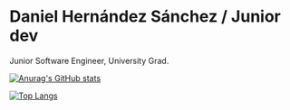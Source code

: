 # Daniel Hernández Sánchez / Junior dev
Junior Software Engineer, University Grad.

[![Anurag's GitHub stats](https://github-readme-stats.vercel.app/api?username=DanielHdzSanchez&theme=dark)](https://github.com/anuraghazra/github-readme-stats)

[![Top Langs](https://github-readme-stats.vercel.app/api/top-langs/?username=DanielHdzSanchez)](https://github.com/anuraghazra/github-readme-stats)

